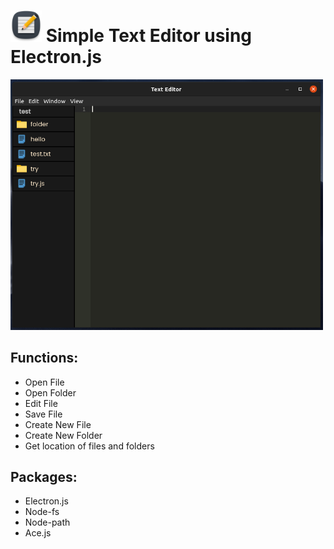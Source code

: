 <h1><img width=50 src="./icon.png" alt="icon"/> Simple Text Editor using Electron.js</h1>

<img src="./editor.png" width=500/>

## Functions: 
* Open File
* Open Folder
* Edit File
* Save File
* Create New File
* Create New Folder
* Get location of files and folders

## Packages:
* Electron.js
* Node-fs
* Node-path
* Ace.js